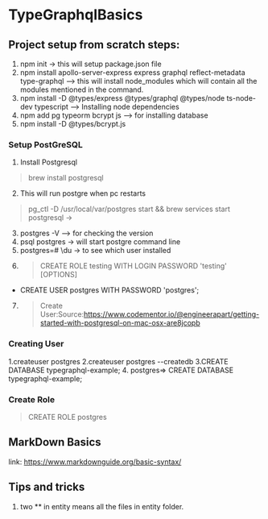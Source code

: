 # TypeGraphqlBasics
## Project setup from scratch steps:
1. npm init -> this will setup package.json file
2. npm install apollo-server-express express graphql reflect-metadata type-graphql --> this will install node_modules which will contain all the modules mentioned in the command.
3. npm install -D @types/express @types/graphql @types/node ts-node-dev typescript --> Installing node dependencies
4. npm add pg typeorm bcrypt js --> for installing database
5. npm install -D @types/bcrypt.js

### Setup PostGreSQL
1. Install Postgresql
 > brew install postgresql
2. This will run postgre when pc restarts
> pg_ctl -D /usr/local/var/postgres start && brew services start postgresql -> 
3. postgres -V --> for checking the version
4. psql postgres -> will start postgre command line
5. postgres=# \du -> to see which user installed
6. >CREATE ROLE testing WITH LOGIN PASSWORD 'testing' [OPTIONS]
- CREATE USER postgres WITH PASSWORD 'postgres';
7. > Create User:Source:https://www.codementor.io/@engineerapart/getting-started-with-postgresql-on-mac-osx-are8jcopb  
### Creating User
1.createuser postgres
2.createuser postgres --createdb
3.CREATE DATABASE typegraphql-example;
4. postgres=> CREATE DATABASE typegraphql-example;

### Create Role
> CREATE ROLE postgres


## MarkDown Basics
link: https://www.markdownguide.org/basic-syntax/

## Tips and tricks

1. two  ** in entity means all the files in entity folder.




